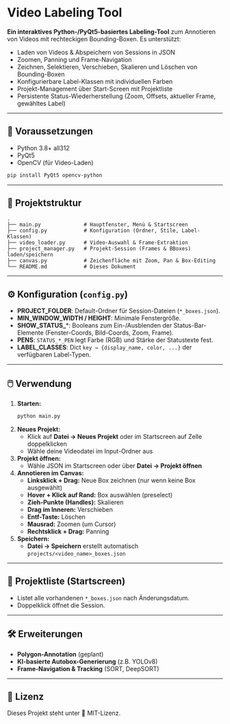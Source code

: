 # Video Labeling Tool

**Ein interaktives Python-/PyQt5-basiertes Labeling-Tool** zum Annotieren von Videos mit rechteckigen Bounding-Boxen. Es unterstützt:

- Laden von Videos & Abspeichern von Sessions in JSON
- Zoomen, Panning und Frame-Navigation
- Zeichnen, Selektieren, Verschieben, Skalieren und Löschen von Bounding-Boxen
- Konfigurierbare Label-Klassen mit individuellen Farben
- Projekt-Management über Start-Screen mit Projektliste
- Persistente Status-Wiederherstellung (Zoom, Offsets, aktueller Frame, gewähltes Label)

---

## 🚀 Voraussetzungen

- Python 3.8+ all312
- PyQt5
- OpenCV (für Video-Laden)

```bash
pip install PyQt5 opencv-python
```

---

## 📁 Projektstruktur

```text
.
├── main.py              # Hauptfenster, Menü & Startscreen
├── config.py            # Konfiguration (Ordner, Stile, Label-Klassen)
├── video_loader.py      # Video-Auswahl & Frame-Extraktion
├── project_manager.py   # Projekt-Session (Frames & BBoxes) laden/speichern
├── canvas.py            # Zeichenfläche mit Zoom, Pan & Box-Editing
└── README.md            # Dieses Dokument
```

---

## ⚙️ Konfiguration (`config.py`)

- **PROJECT_FOLDER**: Default-Ordner für Session-Dateien (`*_boxes.json`).
- **MIN_WINDOW_WIDTH / HEIGHT**: Minimale Fenstergröße.
- **SHOW_STATUS_***: Booleans zum Ein-/Ausblenden der Status-Bar-Elemente (Fenster-Coords, Bild-Coords, Zoom, Frame).
- **PENS**: `STATUS_*_PEN` legt Farbe (RGB) und Stärke der Statustexte fest.
- **LABEL_CLASSES**: Dict `key → {display_name, color, ...}` der verfügbaren Label-Typen.

---

## 🖱️ Verwendung

1. **Starten:**
   ```bash
   python main.py
   ```
2. **Neues Projekt:**
   - Klick auf **Datei → Neues Projekt** oder im Startscreen auf Zelle doppelklicken
   - Wähle deine Videodatei im Input-Ordner aus
3. **Projekt öffnen:**
   - Wähle JSON im Startscreen oder über **Datei → Projekt öffnen**
4. **Annotieren im Canvas:**
   - **Linksklick + Drag:** Neue Box zeichnen (nur wenn keine Box ausgewählt)
   - **Hover + Klick auf Rand:** Box auswählen (preselect)
   - **Zieh-Punkte (Handles):** Skalieren
   - **Drag im Inneren:** Verschieben
   - **Entf-Taste:** Löschen
   - **Mausrad:** Zoomen (um Cursor)
   - **Rechtsklick + Drag:** Panning
5. **Speichern:**
   - **Datei → Speichern** erstellt automatisch `projects/<video_name>_boxes.json`

---

## 💾 Projektliste (Startscreen)

- Listet alle vorhandenen `*_boxes.json` nach Änderungsdatum.
- Doppelklick öffnet die Session.

---

## 🛠️ Erweiterungen

- **Polygon-Annotation** (geplant)
- **KI-basierte Autobox-Generierung** (z.B. YOLOv8)
- **Frame-Navigation & Tracking** (SORT, DeepSORT)

---

## 📄 Lizenz

Dieses Projekt steht unter 🎀 MIT-Lizenz.


